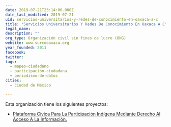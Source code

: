 ```yaml
---
date: 2019-07-21T23:14:06.000Z
date_last_modified: 2019-07-21
uid: servicios-universitarios-y-redes-de-conocimiento-en-oaxaca-a-c
title: "Servicios Universitarios Y Redes De Conocimiento En Oaxaca A C"
legal_name: 
description: ""
org_type: Organización civil sin fines de lucro (ONG)
website: www.surcooaxaca.org
year_founded: 2011
facebook: 
twitter: 
tags:
  - mapeo-ciudadano
  - participación-ciudadana
  - periodismo-de-datos
cities: 
  - Ciudad de México

---
```


Esta organización tiene los siguientes proyectos:

- [Plataforma Cívica Para La Participación Indígena Mediante Derecho Al Acceso A La Información.](/i/plataforma-civica-para-la-participacion-indigena-mediante-derecho-al-acceso-a-la-informacion.html)
